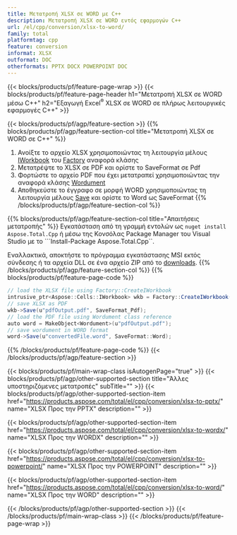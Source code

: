 ```yaml
---
title: Μετατροπή XLSX σε WORD με C++
description: Μετατροπή XLSX σε WORD εντός εφαρμογών C++
url: /el/cpp/conversion/xlsx-to-word/
family: total
platformtag: cpp
feature: conversion
informat: XLSX
outformat: DOC
otherformats: PPTX DOCX POWERPOINT DOC
---
```

{{< blocks/products/pf/feature-page-wrap >}}
{{< blocks/products/pf/feature-page-header h1="Μετατροπή XLSX σε WORD μέσω C++" h2="Εξαγωγή Excel<sup>&reg;</sup> XLSX σε WORD σε πλήρως λειτουργικές εφαρμογές C++" >}}

{{< blocks/products/pf/agp/feature-section >}}
{{% blocks/products/pf/agp/feature-section-col title="Μετατροπή XLSX σε WORD σε C++" %}}
1. Ανοίξτε το αρχείο XLSX χρησιμοποιώντας τη λειτουργία μέλους [IWorkbook](https://reference.aspose.com/cells/cpp/class/aspose.cells.i_workbook) του [Factory](https://reference.aspose.com/cells/cpp/class/aspose.cells.factory) αναφορά κλάσης
2. Μετατρέψτε το XLSX σε PDF και ορίστε το SaveFormat σε Pdf
3. Φορτώστε το αρχείο PDF που έχει μετατραπεί χρησιμοποιώντας την αναφορά κλάσης [Wordument](https://reference.aspose.com/pdf/cpp/class/aspose.pdf.wordument)
4. Αποθηκεύστε το έγγραφο σε μορφή WORD χρησιμοποιώντας τη λειτουργία μέλους [Save](https://reference.aspose.com/pdf/cpp/class/aspose.pdf.wordument#a6383c010776212483f51cc41235924db) και ορίστε το Word ως SaveFormat
{{% /blocks/products/pf/agp/feature-section-col %}}

{{% blocks/products/pf/agp/feature-section-col title="Απαιτήσεις μετατροπής" %}}
Εγκατάσταση από τη γραμμή εντολών ως ```nuget install Aspose.Total.Cpp``` ή μέσω της Κονσόλας Package Manager του Visual Studio με το ```Install-Package Aspose.Total.Cpp``.

Εναλλακτικά, αποκτήστε το πρόγραμμα εγκατάστασης MSI εκτός σύνδεσης ή τα αρχεία DLL σε ένα αρχείο ZIP από το [downloads](https://downloads.aspose.com/total/cpp).
{{% /blocks/products/pf/agp/feature-section-col %}}
{{% blocks/products/pf/feature-page-code %}}
```cs
// load the XLSX file using Factory::CreateIWorkbook
intrusive_ptr<Aspose::Cells::IWorkbook> wkb = Factory::CreateIWorkbook(u"sourceFile.xlsx");
// save XLSX as PDF
wkb->Save(u"pdfOutput.pdf", SaveFormat_Pdf);
// load the PDF file using Wordument class reference
auto word = MakeObject<Wordument>(u"pdfOutput.pdf");
// save wordument in WORD format
word->Save(u"convertedFile.word", SaveFormat::Word);
```

{{% /blocks/products/pf/feature-page-code %}}
{{< /blocks/products/pf/agp/feature-section >}}

{{< blocks/products/pf/main-wrap-class isAutogenPage="true" >}}
{{< blocks/products/pf/agp/other-supported-section title="Άλλες υποστηριζόμενες μετατροπές" subTitle="" >}}
{{< blocks/products/pf/agp/other-supported-section-item href="https://products.aspose.com/total/el/cpp/conversion/xlsx-to-pptx/" name="XLSX Προς την PPTX" description="" >}}

{{< blocks/products/pf/agp/other-supported-section-item href="https://products.aspose.com/total/el/cpp/conversion/xlsx-to-wordx/" name="XLSX Προς την WORDX" description="" >}}

{{< blocks/products/pf/agp/other-supported-section-item href="https://products.aspose.com/total/el/cpp/conversion/xlsx-to-powerpoint/" name="XLSX Προς την POWERPOINT" description="" >}}

{{< blocks/products/pf/agp/other-supported-section-item href="https://products.aspose.com/total/el/cpp/conversion/xlsx-to-word/" name="XLSX Προς την WORD" description="" >}}


{{< /blocks/products/pf/agp/other-supported-section >}}
{{< /blocks/products/pf/main-wrap-class >}}
{{< /blocks/products/pf/feature-page-wrap >}}